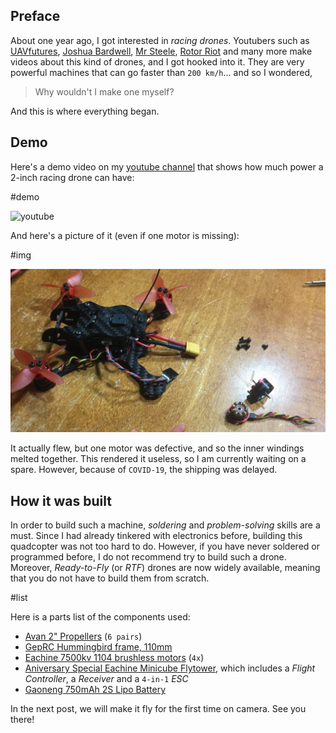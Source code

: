 ## Preface

About one year ago, I got interested in _racing drones_. Youtubers such as [UAVfutures](https://www.youtube.com/channel/UC3ioIOr3tH6Yz8qzr418R-g), [Joshua Bardwell](https://www.youtube.com/user/loraan), [Mr Steele](https://www.youtube.com/user/MrSteeledavis), [Rotor Riot](https://www.youtube.com/channel/UCemG3VoNCmjP8ucHR2YY7hw) and many more make videos about this kind of drones, and I got hooked into it. They are very powerful machines that can go faster than `200 km/h`... and so I wondered,

> Why wouldn't I make one myself?

And this is where everything began.

## Demo

Here's a demo video on my [youtube channel](https://www.youtube.com/channel/UCGj6pfxZ0XYJU29XNwXPPxg/featured) that shows how much power a 2-inch racing drone can have:

#demo

![youtube](https://www.youtube.com/embed/LSlYsI8gjaY)

And here's a picture of it (even if one motor is missing):

#img

![](received_478290836137906_m.jpeg)

It actually flew, but one motor was defective, and so the inner windings melted together. This rendered it useless, so I am currently waiting on a spare. However, because of `COVID-19`, the shipping was delayed.

## How it was built

In order to build such a machine, _soldering_ and _problem-solving_ skills are a must. Since I had already tinkered with electronics before, building this quadcopter was not too hard to do. However, if you have never soldered or programmed before, I do not recommend try to build such a drone. Moreover, _Ready-to-Fly_ (or _RTF_) drones are now widely available, meaning that you do not have to build them from scratch.

#list

Here is a parts list of the components used:

- [Avan 2" Propellers](https://www.banggood.com/6-Pairs-Emax-AVAN-Micro-2-Inch-4-blade-RC-Drone-FPV-Racing-Propeller-Red-for-11XX-4500-6500KV-Motor-p-1277598.html?rmmds=search&ID=228&cur_warehouse=CN) (`6 pairs`)
- [GepRC Hummingbird frame, 110mm](https://www.banggood.com/GEPRC-GEP-HX2-Hummingbird-110mm-Micro-FPV-Racing-X-Frame-Carbon-Fiber-Supports-Runcam-Micro-Swift-p-1200219.html?rmmds=search)
- [Eachine 7500kv 1104 brushless motors](https://www.banggood.com/4X-Eachine-1104-7500KV-2S-Brushless-Motor-For-Eachine-Aurora-90-100-Mini-FPV-Racer-p-1187167.html?rmmds=search&cur_warehouse=CN) (`4x`)
- [Aniversary Special Eachine Minicube Flytower](https://www.banggood.com/Anniversary-Special-Edition-Eachine-Minicube-Flytower-20x20mm-Compatible-Frsky-Flysky-DSM-RX-F3-ESC-p-1179553.html?rmmds=search&ID=529570&cur_warehouse=CN), which includes a _Flight Controller_, a _Receiver_ and a `4-in-1` _ESC_
- [Gaoneng 750mAh 2S Lipo Battery](https://www.banggood.com/Gaoneng-GNB-7_4V-750mAh-80C160C-2S-Lipo-Battery-XT30-Plug-for-RC-Model-p-1293407.html?rmmds=search&cur_warehouse=CN)

In the next post, we will make it fly for the first time on camera. See you there!
